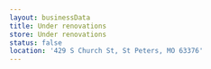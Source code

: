 ```yaml
---
layout: businessData
title: Under renovations
store: Under renovations
status: false
location: '429 S Church St, St Peters, MO 63376'
---
```


